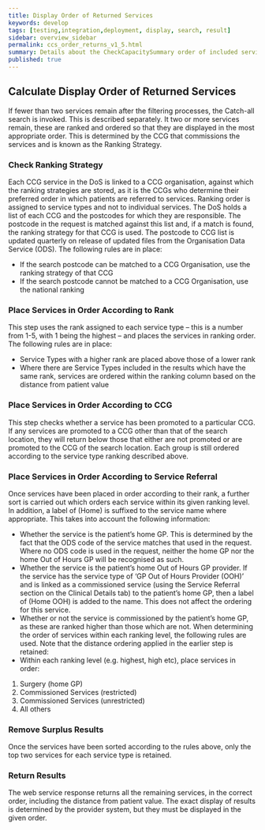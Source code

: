 ```yaml
---
title: Display Order of Returned Services
keywords: develop
tags: [testing,integration,deployment, display, search, result]
sidebar: overview_sidebar
permalink: ccs_order_returns_v1_5.html
summary: Details about the CheckCapacitySummary order of included services
published: true
---
```



## Calculate Display Order of Returned Services

If fewer than two services remain after the filtering processes, the Catch-all search is invoked. This is described separately.
It two or more services remain, these are ranked and ordered so that they are displayed in the most appropriate order. This is determined by the CCG that commissions the services and is known as the Ranking Strategy.


### Check Ranking Strategy
Each CCG service in the DoS is linked to a CCG organisation, against which the ranking strategies are stored, as it is the CCGs who determine their preferred order in which patients are referred to services. Ranking order is assigned to service types and not to individual services.
The DoS holds a list of each CCG and the postcodes for which they are responsible. The postcode in the request is matched against this list and, if a match is found, the ranking strategy for that CCG is used.
The postcode to CCG list is updated quarterly on release of updated files from the Organisation Data Service (ODS).
The following rules are in place:
*	If the search postcode can be matched to a CCG Organisation, use the ranking strategy of that CCG
*	If the search postcode cannot be matched to a CCG Organisation, use the national ranking

### Place Services in Order According to Rank
This step uses the rank assigned to each service type – this is a number from 1-5, with 1 being the highest – and places the services in ranking order.
The following rules are in place:
*	Service Types with a higher rank are placed above those of a lower rank
*	Where there are Service Types included in the results which have the same rank, services are ordered within the ranking column based on the distance from patient value

### Place Services in Order According to CCG
This step checks whether a service has been promoted to a particular CCG. If any services are promoted to a CCG other than that of the search location, they will return below those that either are not promoted or are promoted to the CCG of the search location. Each group is still ordered according to the service type ranking described above.

### Place Services in Order According to Service Referral
Once services have been placed in order according to their rank, a further sort is carried out which orders each service within its given ranking level. In addition, a label of (Home) is suffixed to the service name where appropriate. This takes into account the following information:
*	Whether the service is the patient’s home GP. This is determined by the fact that the ODS code of the service matches that used in the request. Where no ODS code is used in the request, neither the home GP nor the home Out of Hours GP will be recognised as such. 
*	Whether the service is the patient’s home Out of Hours GP provider. If the service has the service type of ‘GP Out of Hours Provider (OOH)’ and is linked as a commissioned service (using the Service Referral section on the Clinical Details tab) to the patient’s home GP, then a label of (Home OOH) is added to the name. This does not affect the ordering for this service.
*	Whether or not the service is commissioned by the patient’s home GP, as these are ranked higher than those which are not.
When determining the order of services within each ranking level, the following rules are used. Note that the distance ordering applied in the earlier step is retained:
*	Within each ranking level (e.g. highest, high etc), place services in order: 
1.	Surgery (home GP)
2.	Commissioned Services (restricted)
3.	Commissioned Services (unrestricted)
4.	All others

### Remove Surplus Results
Once the services have been sorted according to the rules above, only the top two services for each service type is retained.

### Return Results
The web service response returns all the remaining services, in the correct order, including the distance from patient value. The exact display of results is determined by the provider system, but they must be displayed in the given order.
